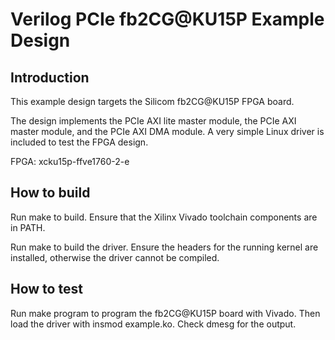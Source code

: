 # Verilog PCIe fb2CG@KU15P Example Design

## Introduction

This example design targets the Silicom fb2CG@KU15P FPGA board.

The design implements the PCIe AXI lite master module, the PCIe AXI master
module, and the PCIe AXI DMA module.  A very simple Linux driver is included
to test the FPGA design.

FPGA: xcku15p-ffve1760-2-e

## How to build

Run make to build.  Ensure that the Xilinx Vivado toolchain components are
in PATH.

Run make to build the driver.  Ensure the headers for the running kernel are
installed, otherwise the driver cannot be compiled.

## How to test

Run make program to program the fb2CG@KU15P board with Vivado.  Then load the
driver with insmod example.ko.  Check dmesg for the output.


